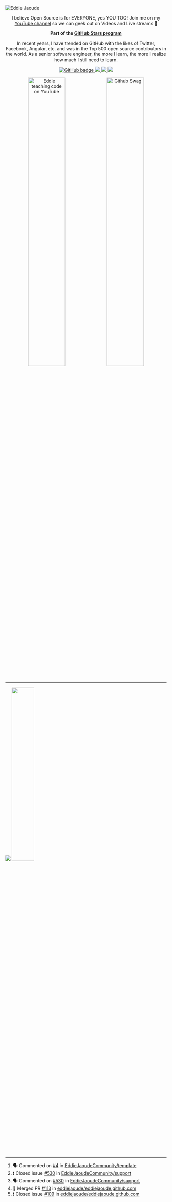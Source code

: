 ![Eddie Jaoude](https://user-images.githubusercontent.com/624760/97735079-c7f2d780-1ad1-11eb-84b6-52740912a1bc.jpg)

<p align="center">I believe Open Source is for EVERYONE, yes YOU TOO! Join me on my <a href="http://youtube.com/eddiejaoude?sub_confirmation=1">YouTube channel</a> so we can geek out on Videos and Live streams 🎥</p>

<p align="center"><b>Part of the <a href = "https://stars.github.com/profiles"> GitHub Stars program </a></b></p>

<p align="center">In recent years, I have trended on GitHub with the likes of Twitter, Facebook, Angular, etc. and was in the Top 500 open source contributors in the world. As a senior software engineer, the more I learn, the more I realize how much I still need to learn.</p>
</p>

<p align="center">
  <a href="https://github.com/eddiejaoude?tab=followers">
    <img src="https://img.shields.io/github/followers/eddiejaoude?label=Followers&logo=GitHub&style=for-the-badge" alt="GitHub badge" />
  </a>
  <a href="http://twitter.com/eddiejaoude">
    <img src="https://img.shields.io/twitter/follow/eddiejaoude?label=Twitter&logo=twitter&style=for-the-badge" />
  </a>
  <a href="https://discord.com/invite/jZQs6Wu">
    <img src="https://img.shields.io/discord/699608417039286293?logo=discord&style=for-the-badge" />
  </a>
  <a href="http://youtube.com/eddiejaoude?sub_confirmation=1">
    <img src="https://img.shields.io/youtube/views/2IzRSHT5Hw8?label=YouTube&logo=YouTube&style=for-the-badge" />
  </a>
</p>

<p align="center">
  <img width="48%" src="https://user-images.githubusercontent.com/624760/87853406-a34b6900-c901-11ea-834b-07d90ca3d4fa.gif" alt="Eddie teaching code on YouTube" />
  <img width="48%" src="https://user-images.githubusercontent.com/624760/87853370-37690080-c901-11ea-8207-5ad27ce5f7b8.gif" alt="Github Swag" />
</p>
  

---

<p align="left">
  
  <img src="https://github-readme-stats.vercel.app/api?username=eddiejaoude&show_icons=true&theme=tokyonight&line_height=48" />
   <img width="37.2%" src="https://github-readme-stats.vercel.app/api/top-langs/?username=eddiejaoude&count_private=true&theme=tokyonight">

</p>

---
<!--START_SECTION:activity-->
1. 🗣 Commented on [#4](https://github.com/EddieJaoudeCommunity/template/issues/4) in [EddieJaoudeCommunity/template](https://github.com/EddieJaoudeCommunity/template)
2. ❗️ Closed issue [#530](https://github.com/EddieJaoudeCommunity/support/issues/530) in [EddieJaoudeCommunity/support](https://github.com/EddieJaoudeCommunity/support)
3. 🗣 Commented on [#530](https://github.com/EddieJaoudeCommunity/support/issues/530) in [EddieJaoudeCommunity/support](https://github.com/EddieJaoudeCommunity/support)
4. 🎉 Merged PR [#113](https://github.com/eddiejaoude/eddiejaoude.github.com/pull/113) in [eddiejaoude/eddiejaoude.github.com](https://github.com/eddiejaoude/eddiejaoude.github.com)
5. ❗️ Closed issue [#109](https://github.com/eddiejaoude/eddiejaoude.github.com/issues/109) in [eddiejaoude/eddiejaoude.github.com](https://github.com/eddiejaoude/eddiejaoude.github.com)
<!--END_SECTION:activity-->
